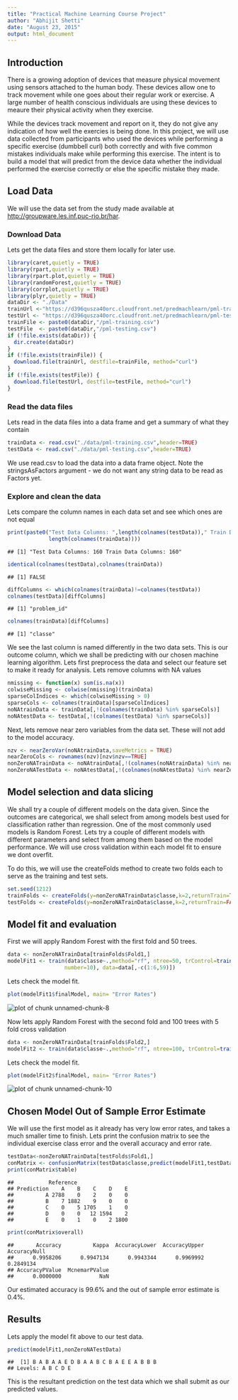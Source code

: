 ```yaml
---
title: "Practical Machine Learning Course Project"
author: "Abhijit Shetti"
date: "August 23, 2015"
output: html_document
---
```


## Introduction
There is a growing adoption of devices that measure physical movement using sensors attached to the human body. These devices allow one to track movement while one goes about their regular work or exercise. A large number of health conscious individuals are using these devices to meaure their physical activity when they exercise. 

While the devices track movement and report on it, they do not give any indication of how well the exercies is being done. In this project, we will use data collected from participants who used the devices while performing a specific exercise (dumbbell curl) both correctly and with five common mistakes individuals make while performing this exercise. The intent is to build a model that will predict from the device data whether the individual performed the exercise correctly or else the specific mistake they made.

## Load Data

We will use the data set from the study made available at http://groupware.les.inf.puc-rio.br/har. 

### Download Data
Lets get the data files and store them locally for later use.


```r
library(caret,quietly = TRUE)
library(rpart,quietly = TRUE)
library(rpart.plot,quietly = TRUE)
library(randomForest,quietly = TRUE)
library(corrplot,quietly = TRUE)
library(plyr,quietly = TRUE)
dataDir <- "./Data"
trainUrl <-"https://d396qusza40orc.cloudfront.net/predmachlearn/pml-training.csv"
testUrl <- "https://d396qusza40orc.cloudfront.net/predmachlearn/pml-testing.csv"
trainFile <- paste0(dataDir,"/pml-training.csv")
testFile  <- paste0(dataDir,"/pml-testing.csv")
if (!file.exists(dataDir)) {
  dir.create(dataDir)
}
if (!file.exists(trainFile)) {
  download.file(trainUrl, destfile=trainFile, method="curl")
}
if (!file.exists(testFile)) {
  download.file(testUrl, destfile=testFile, method="curl")
}
```

### Read the data files
Lets read in the data files into a data frame and get a summary of what they contain


```r
trainData <- read.csv("./data/pml-training.csv",header=TRUE)
testData <- read.csv("./data/pml-testing.csv",header=TRUE)
```

We use read.csv to load the data into a data frame object. Note the stringsAsFactors argument - we do not want any string data to be read as Factors yet.

### Explore and clean the data
Lets compare the column names in each data set and see which ones are not equal

```r
print(paste0("Test Data Columns: ",length(colnames(testData))," Train Data Columns: ",
             length(colnames(trainData))))
```

```
## [1] "Test Data Columns: 160 Train Data Columns: 160"
```

```r
identical(colnames(testData),colnames(trainData))
```

```
## [1] FALSE
```

```r
diffColumns <- which(colnames(trainData)!=colnames(testData))
colnames(testData)[diffColumns]
```

```
## [1] "problem_id"
```

```r
colnames(trainData)[diffColumns]
```

```
## [1] "classe"
```

We see the last column is named differently in the two data sets. This is our outcome column, which we shall be predicting with our chosen machine learning algorithm.
Lets first preprocess the data and select our feature set to make it ready for analysis.
Lets remove columns with NA values

```r
nmissing <- function(x) sum(is.na(x))
colwiseMissing <- colwise(nmissing)(trainData)
sparseColIndices <- which(colwiseMissing > 0)
sparseCols <- colnames(trainData)[sparseColIndices]
noNAtrainData <- trainData[,!(colnames(trainData) %in% sparseCols)]
noNAtestData <- testData[,!(colnames(testData) %in% sparseCols)]
```

Next, lets remove near zero variables from the data set. These will not add to the model accuracy.

```r
nzv <- nearZeroVar(noNAtrainData,saveMetrics = TRUE)
nearZeroCols <- rownames(nzv)[nzv$nzv==TRUE]
nonZeroNATrainData <- noNAtrainData[,!(colnames(noNAtrainData) %in% nearZeroCols)]
nonZeroNATestData <- noNAtestData[,!(colnames(noNAtestData) %in% nearZeroCols)]
```

## Model selection and data slicing

We shall try a couple of different models on the data given. Since the outcomes are categorical, we shall select from among models best used for classification rather than regression. One of the most commonly used models is Random Forest. Lets try a couple of different models with different parameters and select from among them based on the model performance. We will use cross validation within each model fit to ensure we dont overfit.  

To do this, we will use the createFolds method to create two folds each to serve as the training and test sets.


```r
set.seed(1212)
trainFolds <- createFolds(y=nonZeroNATrainData$classe,k=2,returnTrain=TRUE)
testFolds <- createFolds(y=nonZeroNATrainData$classe,k=2,returnTrain=FALSE) 
```

## Model fit and evaluation

First we will apply Random Forest with the first fold and 50 trees.


```r
data <- nonZeroNATrainData[trainFolds$Fold1,]
modelFit1 <- train(data$classe~.,method="rf", ntree=50, trControl=trainControl(method="cv", 
                  number=10), data=data[,-c(1:6,59)])
```

Lets check the model fit.


```r
plot(modelFit1$finalModel, main= "Error Rates")
```

![plot of chunk unnamed-chunk-8](figure/unnamed-chunk-8-1.png) 


Now lets apply Random Forest with the second fold and 100 trees with 5 fold cross validation


```r
data <- nonZeroNATrainData[trainFolds$Fold2,]
modelFit2 <- train(data$classe~.,method="rf", ntree=100, trControl=trainControl(method="cv", number=5), data=data[,-c(1:6,59)])
```

Lets check the model fit.

```r
plot(modelFit2$finalModel, main= "Error Rates")
```

![plot of chunk unnamed-chunk-10](figure/unnamed-chunk-10-1.png) 


## Chosen Model Out of Sample Error Estimate
We will use the first model as it already has very low error rates, and takes a much smaller time to finish.
Lets print the confusion matrix to see the individual exercise class error and the overall accuracy and error rate.

```r
testData<-nonZeroNATrainData[testFolds$Fold1,]
conMatrix <- confusionMatrix(testData$classe,predict(modelFit1,testData))
print(conMatrix$table)
```

```
##           Reference
## Prediction    A    B    C    D    E
##          A 2788    0    2    0    0
##          B    7 1882    9    0    0
##          C    0    5 1705    1    0
##          D    0    0   12 1594    2
##          E    0    1    0    2 1800
```

```r
print(conMatrix$overall)
```

```
##       Accuracy          Kappa  AccuracyLower  AccuracyUpper   AccuracyNull 
##      0.9958206      0.9947134      0.9943344      0.9969992      0.2849134 
## AccuracyPValue  McnemarPValue 
##      0.0000000            NaN
```

Our estimated accuracy is 99.6% and the out of sample error estimate is 0.4%.

## Results
Lets apply the model fit above to our test data.

```r
predict(modelFit1,nonZeroNATestData)
```

```
##  [1] B A B A A E D B A A B C B A E E A B B B
## Levels: A B C D E
```

This is the resultant prediction on the test data which we shall submit as our predicted values.
